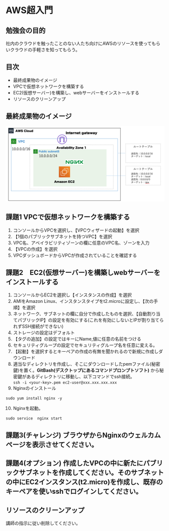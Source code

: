 # AWS超入門  
## 勉強会の目的  
社内のクラウドを触ったことのない人たち向けにAWSのリソースを使ってもらいクラウドの手軽さを知ってもらう。  

## 目次  
- 最終成果物のイメージ  
- VPCで仮想ネットワークを構築する  
- EC2(仮想サーバー)を構築し、webサーバーをインストールする  
- リソースのクリーンアップ  

## 最終成果物のイメージ  
![](./picture/simple-architecure.jpg)

## 課題1 VPCで仮想ネットワークを構築する  
1. コンソールからVPCを選択し、【VPCウィザードの起動】を選択  
2. 【1個のパブリックサブネットを持つVPC】を選択  
3. VPC名、アベイラビリティゾーンの欄に任意のVPC名、ゾーンを入力
4. 【VPCの作成】を選択
5. VPCダッシュボードからVPCが作成されていることを確認する

## 課題2　EC2(仮想サーバー)を構築しwebサーバーをインストールする  
1. コンソールからEC2を選択し【インスタンスの作成】を選択  
2. AMIをAmazon Linux、インスタンスタイプをt2.microに設定し、【次の手順】を選択  
3. ネットワーク、サブネットの欄に自分で作成したものを選択、【自動割り当てパブリックIP】の設定を有効にする(これを有効にしないとIPが割り当てられずSSH接続ができない) 
4. ストレージの設定はデフォルト  
5. 【タグの追加】の設定ではキーにName,値に任意の名前をつける 
6. セキュリティグループの設定でセキュリティグループ名を任意に変える。 
7. 【起動】を選択するとキーペアの作成の有無を聞かれるので新規に作成しダウンロード  
8. 適当なディレクトリを作成し、そこにダウンロードしたpemファイル(秘密鍵)を置く。**GitBash(デスクトップにあるコマンドプロンプトソフト)**
から秘密鍵があるディレクトリに移動し、以下コマンドでssh接続。  
`ssh -i <your-key>.pem ec2-user@xxx.xxx.xxx.xxx`
9. Nginxのインストール  

```
sudo yum install nginx -y
```

10. Nginxを起動。    

```
sudo service  nginx start
```  

## 課題3(チャレンジ) ブラウザからNginxのウェルカムページを表示させてください。  

## 課題4(オプション) 作成したVPCの中に新たにパブリックサブネットを作成してください。そのサブネットの中にEC2インスタンス(t2.micro)を作成し、既存のキーペアを使いsshでログインしてください。


## リソースのクリーンアップ  
講師の指示に従い削除してください。


